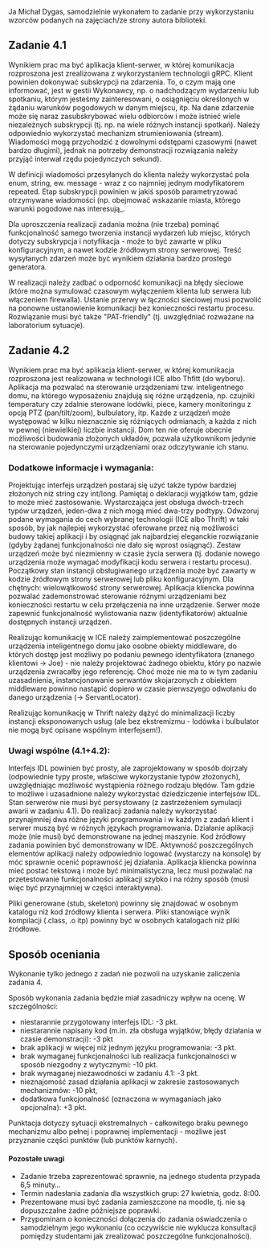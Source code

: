 Ja Michał Dygas, samodzielnie wykonałem to zadanie przy wykorzystaniu wzorców podanych na zajęciach/ze strony autora biblioteki.

## Zadanie 4.1

Wynikiem prac ma być aplikacja klient-serwer, w której komunikacja rozproszona jest zrealizowana z wykorzystaniem technologii gRPC. Klient powinien dokonywać subskrypcji na zdarzenia. To, o czym mają one informować, jest w gestii Wykonawcy, np. o nadchodzącym wydarzeniu lub spotkaniu, którym jesteśmy zainteresowani, o osiągnięciu określonych w żądaniu warunków pogodowych w danym miejscu, itp. Na dane zdarzenie może się naraz zasubskrybować wielu odbiorców i może istnieć wiele niezależnych subskrypcji (tj. np. na wiele różnych instancji spotkań). Należy odpowiednio wykorzystać mechanizm strumieniowania (stream). Wiadomości mogą przychodzić z dowolnymi odstępami czasowymi (nawet bardzo długimi), jednak na potrzeby demonstracji rozwiązania należy przyjąć interwał rzędu pojedynczych sekund).

W definicji wiadomości przesyłanych do klienta należy wykorzystać pola enum, string, ew. message - wraz z co najmniej jednym modyfikatorem repeated. Etap subskrypcji powinien w jakiś sposób parametryzować otrzymywane wiadomości (np. obejmować wskazanie miasta, którego warunki pogodowe nas interesują\_.

Dla uproszczenia realizacji zadania można (nie trzeba) pominąć funkcjonalność samego tworzenia instancji wydarzeń lub miejsc, których dotyczy subskrypcja i notyfikacja - może to być zawarte w pliku konfiguracyjnym, a nawet kodzie źródłowym strony serwerowej. Treść wysyłanych zdarzeń może być wynikiem działania bardzo prostego generatora.

W realizacji należy zadbać o odporność komunikacji na błędy sieciowe (które można symulować czasowym wyłączeniem klienta lub serwera lub włączeniem firewalla). Ustanie przerwy w łączności sieciowej musi pozwolić na ponowne ustanowienie komunikacji bez konieczności restartu procesu. Rozwiązanie musi być także "PAT-friendly" (tj. uwzględniać rozważane na laboratorium sytuacje).

## Zadanie 4.2

Wynikiem prac ma być aplikacja klient-serwer, w której komunikacja rozproszona jest realizowana w technologii ICE albo Thfitt (do wyboru). Aplikacja ma pozwalać na sterowanie urządzeniami tzw. inteligentnego domu, na którego wyposażeniu znajdują się różne urządzenia, np. czujniki temperatury czy zdalnie sterowane lodówki, piece, kamery monitoringu z opcją PTZ (pan/tilt/zoom), bulbulatory, itp. Każde z urządzeń może występować w kilku nieznacznie się różniących odmianach, a każda z nich w pewnej (niewielkiej) liczbie instancji. Dom ten nie oferuje obecnie możliwości budowania złożonych układów, pozwala użytkownikom jedynie na sterowanie pojedynczymi urządzeniami oraz odczytywanie ich stanu.

### Dodatkowe informacje i wymagania:

Projektując interfejs urządzeń postaraj się użyć także typów bardziej złożonych niż string czy int/long. Pamiętaj o deklaracji wyjątków tam, gdzie to może mieć zastosowanie.
Wystarczająca jest obsługa dwóch-trzech typów urządzeń, jeden-dwa z nich mogą mieć dwa-trzy podtypy.
Odwzoruj podane wymagania do cech wybranej technologii (ICE albo Thrift) w taki sposób, by jak najlepiej wykorzystać oferowane przez nią możliwości budowy takiej aplikacji i by osiągnąć jak najbardziej eleganckie rozwiązanie (gdyby żądanej funkcjonalności nie dało się wprost osiągnąć).
Zestaw urządzeń może być niezmienny w czasie życia serwera (tj. dodanie nowego urządzenia może wymagać modyfikacji kodu serwera i restartu procesu).
Początkowy stan instancji obsługiwanego urządzenia może być zawarty w kodzie źródłowym strony serwerowej lub pliku konfiguracyjnym.
Dla chętnych: wielowątkowość strony serwerowej.
Aplikacja kliencka powinna pozwalać zademonstrować sterowanie różnymi urządzeniami bez konieczności restartu w celu przełączenia na inne urządzenie.
Serwer może zapewnić funkcjonalność wylistowania nazw (identyfikatorów) aktualnie dostępnych instancji urządzeń.

Realizując komunikację w ICE należy zaimplementować poszczególne urządzenia inteligentnego domu jako osobne obiekty middleware, do których dostęp jest możliwy po podaniu pewnego identyfikatora (znanego klientowi -> Joe) - nie należy projektować żadnego obiektu, który po nazwie urządzenia zwracałby jego referencję. Choć może nie ma to w tym zadaniu uzasadnienia, instancjonowanie serwantów skojarzonych z obiektem middleware powinno nastąpić dopiero w czasie pierwszyego odwołaniu do danego urządzenia (-> ServantLocator).

Realizując komunikację w Thrift należy dążyć do minimalizacji liczby instancji eksponowanych usług (ale bez ekstremizmu - lodówka i bulbulator nie mogą być opisane wspólnym interfejsem!).

### Uwagi wspólne (4.1+4.2):

Interfejs IDL powinien być prosty, ale zaprojektowany w sposób dojrzały (odpowiednie typy proste, właściwe wykorzystanie typów złożonych), uwzględniając możliwość wystąpienia różnego rodzaju błędów. Tam gdzie to możliwe i uzasadnione należy wykorzystać dziedziczenie interfejsów IDL.
Stan serwerów nie musi być persystowany (z zastrzeżeniem symulacji awarii w zadaniu 4.1).
Do realizacji zadania należy wykorzystać przynajmniej dwa różne języki programowania i w każdym z zadań klient i serwer muszą być w różnych językach programowania.
Działanie aplikacji może (nie musi) być demonstrowane na jednej maszynie.
Kod źródłowy zadania powinien być demonstrowany w IDE.
Aktywność poszczególnych elementów aplikacji należy odpowiednio logować (wystarczy na konsolę) by móc sprawnie ocenić poprawność jej działania.
Aplikacja kliencka powinna mieć postać tekstową i może być minimalistyczna, lecz musi pozwalać na przetestowanie funkcjonalności aplikacji szybko i na różny sposób (musi więc być przynajmniej w części interaktywna).

Pliki generowane (stub, skeleton) powinny się znajdować w osobnym katalogu niż kod źródłowy klienta i serwera. Pliki stanowiące wynik kompilacji (.class, .o itp) powinny być w osobnych katalogach niż pliki źródłowe.

## Sposób oceniania

Wykonanie tylko jednego z zadań nie pozwoli na uzyskanie zaliczenia zadania 4.

Sposób wykonania zadania będzie miał zasadniczy wpływ na ocenę. W szczególności:

- niestarannie przygotowany interfejs IDL: -3 pkt.
- niestarannie napisany kod (m.in. zła obsługa wyjątków, błędy działania w czasie demonstracji): -3 pkt
- brak aplikacji w więcej niż jednym języku programowania: -3 pkt.
- brak wymaganej funkcjonalności lub realizacja funkcjonalności w sposób niezgodny z wytycznymi: -10 pkt.
- brak wymaganej niezawodności w zadaniu 4.1: -3 pkt.
- nieznajomość zasad działania aplikacji w zakresie zastosowanych mechanizmów: -10 pkt,
- dodatkowa funkcjonalność (oznaczona w wymaganiach jako opcjonalna): +3 pkt.

Punktacja dotyczy sytuacji ekstremalnych - całkowitego braku pewnego mechanizmu albo pełnej i poprawnej implementacji - możliwe jest przyznanie części punktów (lub punktów karnych).

#### Pozostałe uwagi

- Zadanie trzeba zaprezentować sprawnie, na jednego studenta przypada 6,5 minuty…
- Termin nadesłania zadania dla wszystkich grup: 27 kwietnia, godz. 8:00.
- Prezentowane musi być zadania zamieszczone na moodle, tj. nie są dopuszczalne żadne późniejsze poprawki.
- Przypominam o konieczności dołączenia do zadania oświadczenia o samodzielnym jego wykonaniu (co oczywiście nie wyklucza konsultacji pomiędzy studentami jak zrealizować poszczególne funkcjonalności).
